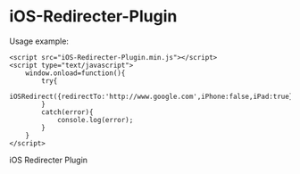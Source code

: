 iOS-Redirecter-Plugin
=====================
Usage example:
```
<script src="iOS-Redirecter-Plugin.min.js"></script>
<script type="text/javascript">
    window.onload=function(){
        try{
            iOSRedirect({redirectTo:'http://www.google.com',iPhone:false,iPad:true});
        }
        catch(error){
            console.log(error);
        }
    }
</script>
```
iOS Redirecter Plugin
